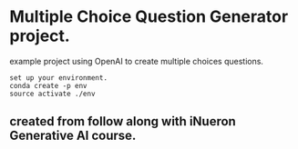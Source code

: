 # Multiple Choice Question Generator project.
example project using OpenAI to create multiple choices questions.

    set up your environment. 
    conda create -p env
    source activate ./env
## created from follow along with iNueron Generative AI course. 
